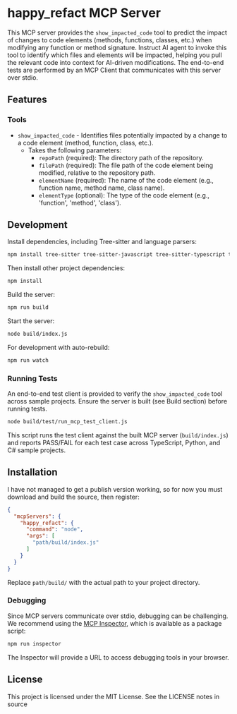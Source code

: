 # happy_refact MCP Server

This MCP server provides the `show_impacted_code` tool to predict the impact of changes to code elements (methods, functions, classes, etc.) when modifying any function or method signature. Instruct AI agent to invoke this tool to identify which files and elements will be impacted, helping you pull the relevant code into context for AI-driven modifications. The end-to-end tests are performed by an MCP Client that communicates with this server over stdio.

## Features

### Tools

- `show_impacted_code` - Identifies files potentially impacted by a change to a code element (method, function, class, etc.).
  - Takes the following parameters:
    - `repoPath` (required): The directory path of the repository.
    - `filePath` (required): The file path of the code element being modified, relative to the repository path.
    - `elementName` (required): The name of the code element (e.g., function name, method name, class name).
    - `elementType` (optional): The type of the code element (e.g., 'function', 'method', 'class').

## Development

Install dependencies, including Tree-sitter and language parsers:
```bash
npm install tree-sitter tree-sitter-javascript tree-sitter-typescript tree-sitter-python --save-dev --legacy-peer-deps
```
Then install other project dependencies:
```bash
npm install
```

Build the server:
```bash
npm run build
```

Start the server:
```bash
node build/index.js
```

For development with auto-rebuild:
```bash
npm run watch
```

### Running Tests

An end-to-end test client is provided to verify the `show_impacted_code` tool across sample projects. Ensure the server is built (see Build section) before running tests.

```bash
node build/test/run_mcp_test_client.js
```

This script runs the test client against the built MCP server (`build/index.js`) and reports PASS/FAIL for each test case across TypeScript, Python, and C# sample projects.

## Installation

I have not managed to get a publish version working, so for now you must download and build the source, then register:

```json
{
  "mcpServers": {
    "happy_refact": {
      "command": "node",
      "args": [
        "path/build/index.js"
      ]
    }
  }
}
```
Replace `path/build/` with the actual path to your project directory.

### Debugging

Since MCP servers communicate over stdio, debugging can be challenging. We recommend using the [MCP Inspector](https://github.com/modelcontextprotocol/inspector), which is available as a package script:

```bash
npm run inspector
```

The Inspector will provide a URL to access debugging tools in your browser.

## License

This project is licensed under the MIT License. See the LICENSE notes in source
